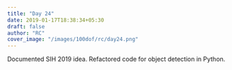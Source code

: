 ```yaml
---
title: "Day 24"
date: 2019-01-17T18:38:34+05:30
draft: false
author: "RC"
cover_image: "/images/100dof/rc/day24.png"
---
```


Documented SIH 2019 idea. Refactored code for object detection in Python.

